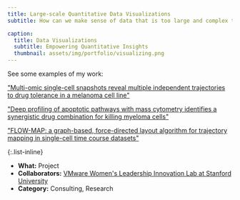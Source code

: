 ```yaml
---
title: Large-scale Quantitative Data Visualizations
subtitle: How can we make sense of data that is too large and complex to see?

caption:
  title: Data Visualizations
  subtitle: Empowering Quantitative Insights
  thumbnail: assets/img/portfolio/visualizing.png
---
```


See some examples of my work:

["Multi-omic single-cell snapshots reveal multiple independent trajectories to drug tolerance in a melanoma cell line"](https://www.nature.com/articles/s41467-020-15956-9)

["Deep profiling of apoptotic pathways with mass cytometry identifies a synergistic drug combination for killing myeloma cells"](https://www.nature.com/articles/s41418-020-0498-z)

["FLOW-MAP: a graph-based, force-directed layout algorithm for trajectory mapping in single-cell time course datasets"](https://www.nature.com/articles/s41596-019-0246-3)

{:.list-inline}
- **What:** Project
- **Collaborators:** [VMware Women's Leadership Innovation Lab at Stanford University](https://womensleadership.stanford.edu/)
- **Category:** Consulting, Research

